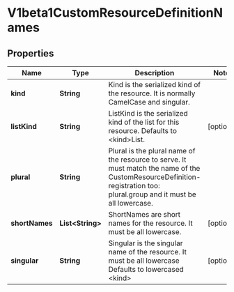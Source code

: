 
# V1beta1CustomResourceDefinitionNames

## Properties
Name | Type | Description | Notes
------------ | ------------- | ------------- | -------------
**kind** | **String** | Kind is the serialized kind of the resource.  It is normally CamelCase and singular. | 
**listKind** | **String** | ListKind is the serialized kind of the list for this resource.  Defaults to &lt;kind&gt;List. |  [optional]
**plural** | **String** | Plural is the plural name of the resource to serve.  It must match the name of the CustomResourceDefinition-registration too: plural.group and it must be all lowercase. | 
**shortNames** | **List&lt;String&gt;** | ShortNames are short names for the resource.  It must be all lowercase. |  [optional]
**singular** | **String** | Singular is the singular name of the resource.  It must be all lowercase  Defaults to lowercased &lt;kind&gt; |  [optional]



